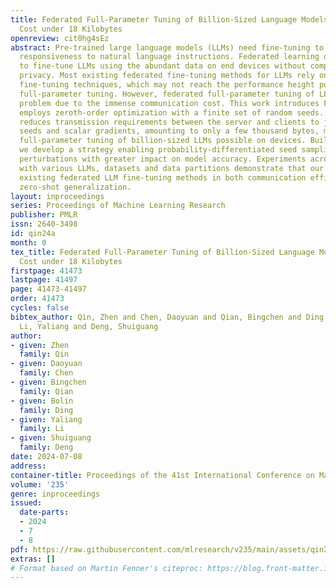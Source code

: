 ```yaml
---
title: Federated Full-Parameter Tuning of Billion-Sized Language Models with Communication
  Cost under 18 Kilobytes
openreview: cit0hg4sEz
abstract: Pre-trained large language models (LLMs) need fine-tuning to improve their
  responsiveness to natural language instructions. Federated learning offers a way
  to fine-tune LLMs using the abundant data on end devices without compromising data
  privacy. Most existing federated fine-tuning methods for LLMs rely on parameter-efficient
  fine-tuning techniques, which may not reach the performance height possible with
  full-parameter tuning. However, federated full-parameter tuning of LLMs is a non-trivial
  problem due to the immense communication cost. This work introduces FedKSeed that
  employs zeroth-order optimization with a finite set of random seeds. It significantly
  reduces transmission requirements between the server and clients to just a few random
  seeds and scalar gradients, amounting to only a few thousand bytes, making federated
  full-parameter tuning of billion-sized LLMs possible on devices. Building on it,
  we develop a strategy enabling probability-differentiated seed sampling, prioritizing
  perturbations with greater impact on model accuracy. Experiments across six scenarios
  with various LLMs, datasets and data partitions demonstrate that our approach outperforms
  existing federated LLM fine-tuning methods in both communication efficiency and
  zero-shot generalization.
layout: inproceedings
series: Proceedings of Machine Learning Research
publisher: PMLR
issn: 2640-3498
id: qin24a
month: 0
tex_title: Federated Full-Parameter Tuning of Billion-Sized Language Models with Communication
  Cost under 18 Kilobytes
firstpage: 41473
lastpage: 41497
page: 41473-41497
order: 41473
cycles: false
bibtex_author: Qin, Zhen and Chen, Daoyuan and Qian, Bingchen and Ding, Bolin and
  Li, Yaliang and Deng, Shuiguang
author:
- given: Zhen
  family: Qin
- given: Daoyuan
  family: Chen
- given: Bingchen
  family: Qian
- given: Bolin
  family: Ding
- given: Yaliang
  family: Li
- given: Shuiguang
  family: Deng
date: 2024-07-08
address:
container-title: Proceedings of the 41st International Conference on Machine Learning
volume: '235'
genre: inproceedings
issued:
  date-parts:
  - 2024
  - 7
  - 8
pdf: https://raw.githubusercontent.com/mlresearch/v235/main/assets/qin24a/qin24a.pdf
extras: []
# Format based on Martin Fenner's citeproc: https://blog.front-matter.io/posts/citeproc-yaml-for-bibliographies/
---
```

